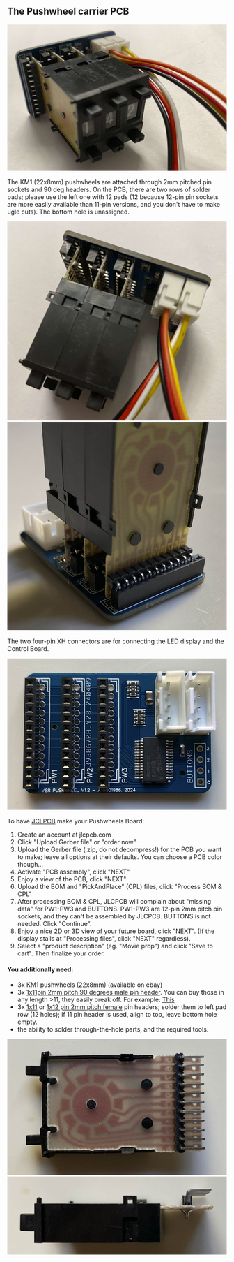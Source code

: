 ## The Pushwheel carrier PCB

<img src="img/pw1.jpg">

The KM1 (22x8mm) pushwheels are attached through 2mm pitched pin sockets and 90 deg headers. On the PCB, there are two rows of solder pads; please use the left one with 12 pads (12 because 12-pin pin sockets are more easily available than 11-pin versions, and you don't have to make ugle cuts). The bottom hole is unassigned.

<img src="img/pw2.jpg">

<img src="img/pw6.jpg">

The two four-pin XH connectors are for connecting the LED display and the Control Board.

<img src="img/pw3.jpg">

To have [JCLPCB](https://jlcpcb.com) make your Pushwheels Board:
1) Create an account at jlcpcb.com
2) Click "Upload Gerber file" or "order now"
3) Upload the Gerber file (.zip, do not decompress!) for the PCB you want to make; leave all options at their defaults. You can choose a PCB color though...
4) Activate "PCB assembly", click "NEXT"
5) Enjoy a view of the PCB, click "NEXT"
6) Upload the BOM and "PickAndPlace" (CPL) files, click "Process BOM & CPL"
7) After processing BOM & CPL, JLCPCB will complain about "missing data" for PW1-PW3 and BUTTONS. PW1-PW3 are 12-pin 2mm pitch pin sockets, and they can't be assembled by JLCPCB. BUTTONS is not needed. Click "Continue".
8) Enjoy a nice 2D or 3D view of your future board, click "NEXT". (If the display stalls at "Processing files", click "NEXT" regardless).
9) Select a "product description" (eg. "Movie prop") and click "Save to cart". Then finalize your order.

#### You additionally need:
- 3x KM1 pushwheels (22x8mm) (available on ebay)
- 3x [1x11pin 2mm pitch 90 degrees male pin header](https://www.mouser.com/ProductDetail/Adam-Tech/2PH1R-11-UA?qs=HoCaDK9Nz5d0X2QsJeqJ4Q%3D%3D). You can buy those in any length >11, they easily break off. For example: [This](https://www.mouser.com/ProductDetail/Harwin/M22-2031205?qs=xxdqPuaJ%252Ba06lrlBpeOknw%3D%3D)
- 3x [1x11](https://www.mouser.com/ProductDetail/NorComp/25631101RP2?qs=TaIhzdgpGpUc9hecPJ8SJg%3D%3D) or [1x12 pin 2mm pitch female](https://www.mouser.com/ProductDetail/Harwin/M22-7131242?qs=%252Bk6%2F5FB6qrmdMF9FvJ5n1g%3D%3D) pin headers; solder them to left pad row (12 holes); if 11 pin header is used, align to top, leave bottom hole empty.
- the ability to solder through-the-hole parts, and the required tools.

<img src="img/pw4.jpg">
<img src="img/pw5.jpg">
